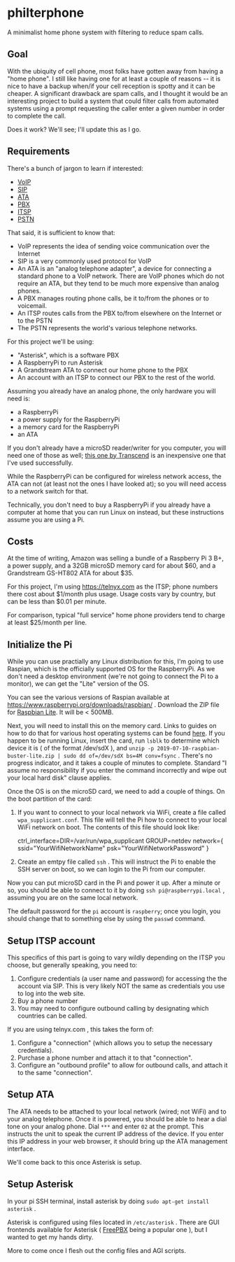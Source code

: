 philterphone
============

A minimalist home phone system with filtering to reduce spam calls.

Goal
----

With the ubiquity of cell phone, most folks have gotten away from having a "home phone".  I still like having one for at least a couple of reasons -- it is nice to have a backup when/if your cell reception is spotty and it can be cheaper. A significant drawback are spam calls, and I thought it would be an interesting project to build a system that could filter calls from automated systems using a prompt requesting the caller enter a given number in order to complete the call.

Does it work? We'll see; I'll update this as I go.

Requirements
------------

There's a bunch of jargon to learn if interested:
* [VoIP](https://en.wikipedia.org/wiki/Voice_over_IP)
* [SIP](https://en.wikipedia.org/wiki/Session_Initiation_Protocol)
* [ATA](https://en.wikipedia.org/wiki/Analog_telephone_adapter)
* [PBX](https://en.wikipedia.org/wiki/Business_telephone_system#Private_branch_exchange)
* [ITSP](https://en.wikipedia.org/wiki/Internet_telephony_service_provider)
* [PSTN](https://en.wikipedia.org/wiki/Public_switched_telephone_network)

That said, it is sufficient to know that: 
* VoIP represents the idea of sending voice communication over the Internet
* SIP is a very commonly used protocol for VoIP
* An ATA is an "analog telephone adapter", a device for connecting a standard phone to a VoIP network. There are VoIP phones which do not require an ATA, but they tend to be much more expensive than analog phones.
* A PBX manages routing phone calls, be it to/from the phones or to voicemail.
* An ITSP routes calls from the PBX to/from elsewhere on the Internet or to the PSTN
* The PSTN represents the world's various telephone networks.

For this project we'll be using:

* "Asterisk", which is a software PBX 
* A RaspberryPi to run Asterisk
* A Grandstream ATA to connect our home phone to the PBX 
* An account with an ITSP to connect our PBX to the rest of the world.

Assuming you already have an analog phone, the only hardware you will need is:
* a RaspberryPi
* a power supply for the RaspberryPi
* a memory card for the RaspberryPi
* an ATA

If you don't already have a microSD reader/writer for you computer, you will need one of those as well; [this one by Transcend](https://www.amazon.com/gp/product/B009D79VH4) is an inexpensive one that I've used successfully.

While the RaspberryPi can be configured for wireless network access, the ATA can not (at least not the ones I have looked at); so you will need access to a network switch for that.

Technically, you don't need to buy a RaspberryPi if you already have a computer at home that you can run Linux on instead, but these instructions assume you are using a Pi.

Costs
-----

At the time of writing, Amazon was selling a bundle of a Raspberry Pi 3 B+, a power supply, and a 32GB microSD memory card for about $60, and a Grandstream GS-HT802 ATA for about $35. 

For this project, I'm using https://telnyx.com as the ITSP; phone numbers there cost about $1/month plus usage. Usage costs vary by country, but can be less than $0.01 per minute.

For comparison, typical "full service" home phone providers tend to charge at least $25/month per line.

Initialize the Pi
-----------------

While you can use practially any Linux distribution for this, I'm going to use Raspian, which is the officially supported OS for the RaspberryPi. As we don't need a desktop environment (we're not going to connect the Pi to a monitor), we can get the "Lite" version of the OS.

You can see the various versions of Raspian available at https://www.raspberrypi.org/downloads/raspbian/ .  Download the ZIP file for [Raspbian Lite](https://downloads.raspberrypi.org/raspbian_lite_latest). It will be < 500MB. 

Next, you will need to install this on the memory card. Links to guides on how to do that for various host operating systems can be found [here](https://www.raspberrypi.org/documentation/installation/installing-images/README.md). If you happen to be running Linux, insert the card, run `lsblk` to determine which device it is ( of the format /dev/sdX ), and `unzip -p 2019-07-10-raspbian-buster-lite.zip | sudo dd of=/dev/sdX bs=4M conv=fsync` . There's no progress indicator, and it takes a couple of minutes to complete. Standard "I assume no responsibility if you enter the command incorrectly and wipe out your local hard disk" clause applies.

Once the OS is on the microSD card, we need to add a couple of things.
On the boot partition of the card:
1. If you want to connect to your local network via WiFi, create a file called `wpa_supplicant.conf`. This file will tell the Pi how to connect to your local WiFi network on boot. The contents of this file should look like:

	ctrl_interface=DIR=/var/run/wpa_supplicant GROUP=netdev
	network={
		ssid="YourWifiNetworkName"
		psk="YourWifiNetworkPassword"
	}

2. Create an emtpy file called `ssh` . This will instruct the Pi to enable the SSH server on boot, so we can login to the Pi from our computer.

Now you can put microSD card in the Pi and power it up. After a minute or so, you should be able to connect to it by doing `ssh pi@raspberrypi.local` , assuming you are on the same local network. 

The default password for the `pi` account is `raspberry`; once you login, you should change that to something else by using the `passwd` command.

Setup ITSP account
------------------

This specifics of this part is going to vary wildly depending on the ITSP you choose, but generally speaking, you need to:
1. Configure credentials (a user name and password) for accessing the the account via SIP. This is very likely NOT the same as credentials you use to log into the web site.
2. Buy a phone number
3. You may need to configure outbound calling by designating which countries can be called.

If you are using telnyx.com , this takes the form of:
1. Configure a "connection" (which allows you to setup the necessary credentials). 
2. Purchase a phone number and attach it to that "connection".
3. Configure an "outbound profile" to allow for outbound calls, and attach it to the same "connection".

Setup ATA
---------

The ATA needs to be attached to your local network (wired; not WiFi) and to your analog telephone. Once it is powered, you should be able to hear a dial tone on your analog phone. Dial `***` and enter `02` at the prompt. This instructs the unit to speak the current IP address of the device. If you enter this IP address in your web browser, it should bring up the ATA management interface. 

We'll come back to this once Asterisk is setup.

Setup Asterisk
--------------

In your pi SSH terminal, install asterisk by doing `sudo apt-get install asterisk` .

Asterisk is configured using files located in `/etc/asterisk` . There are GUI frontends available for Asterisk ( [FreePBX](https://www.freepbx.org/) being a popular one ), but I wanted to get my hands dirty. 

More to come once I flesh out the config files and AGI scripts.
